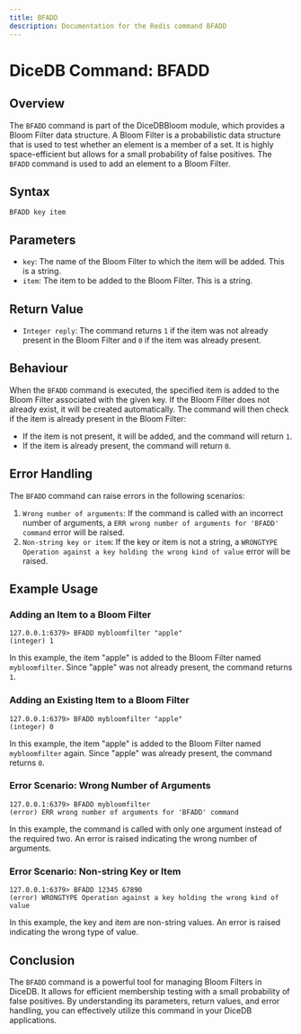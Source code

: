 ```yaml
---
title: BFADD
description: Documentation for the Redis command BFADD
---
```


# DiceDB Command: BFADD

## Overview

The `BFADD` command is part of the DiceDBBloom module, which provides a Bloom Filter data structure. A Bloom Filter is a probabilistic data structure that is used to test whether an element is a member of a set. It is highly space-efficient but allows for a small probability of false positives. The `BFADD` command is used to add an element to a Bloom Filter.

## Syntax

```plaintext
BFADD key item
```

## Parameters

- `key`: The name of the Bloom Filter to which the item will be added. This is a string.
- `item`: The item to be added to the Bloom Filter. This is a string.

## Return Value

- `Integer reply`: The command returns `1` if the item was not already present in the Bloom Filter and `0` if the item was already present.

## Behaviour

When the `BFADD` command is executed, the specified item is added to the Bloom Filter associated with the given key. If the Bloom Filter does not already exist, it will be created automatically. The command will then check if the item is already present in the Bloom Filter:

- If the item is not present, it will be added, and the command will return `1`.
- If the item is already present, the command will return `0`.

## Error Handling

The `BFADD` command can raise errors in the following scenarios:

1. `Wrong number of arguments`: If the command is called with an incorrect number of arguments, a `ERR wrong number of arguments for 'BFADD' command` error will be raised.
1. `Non-string key or item`: If the key or item is not a string, a `WRONGTYPE Operation against a key holding the wrong kind of value` error will be raised.

## Example Usage

### Adding an Item to a Bloom Filter

```plaintext
127.0.0.1:6379> BFADD mybloomfilter "apple"
(integer) 1
```

In this example, the item "apple" is added to the Bloom Filter named `mybloomfilter`. Since "apple" was not already present, the command returns `1`.

### Adding an Existing Item to a Bloom Filter

```plaintext
127.0.0.1:6379> BFADD mybloomfilter "apple"
(integer) 0
```

In this example, the item "apple" is added to the Bloom Filter named `mybloomfilter` again. Since "apple" was already present, the command returns `0`.

### Error Scenario: Wrong Number of Arguments

```plaintext
127.0.0.1:6379> BFADD mybloomfilter
(error) ERR wrong number of arguments for 'BFADD' command
```

In this example, the command is called with only one argument instead of the required two. An error is raised indicating the wrong number of arguments.

### Error Scenario: Non-string Key or Item

```plaintext
127.0.0.1:6379> BFADD 12345 67890
(error) WRONGTYPE Operation against a key holding the wrong kind of value
```

In this example, the key and item are non-string values. An error is raised indicating the wrong type of value.

## Conclusion

The `BFADD` command is a powerful tool for managing Bloom Filters in DiceDB. It allows for efficient membership testing with a small probability of false positives. By understanding its parameters, return values, and error handling, you can effectively utilize this command in your DiceDB applications.


